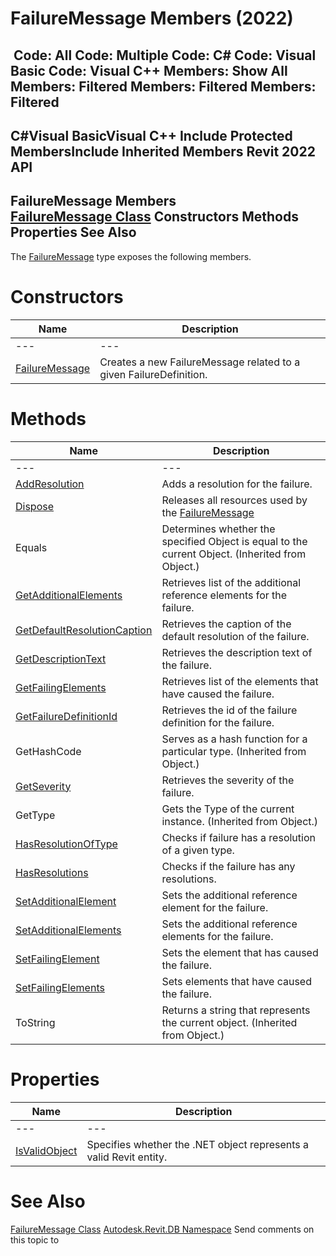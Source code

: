 # FailureMessage Members (2022)

﻿
 Code: All Code: Multiple Code: C# Code: Visual Basic Code: Visual C++  Members: Show All Members: Filtered Members: Filtered Members: Filtered   
---  
C#Visual BasicVisual C++
Include Protected MembersInclude Inherited Members
Revit 2022 API  
---  
FailureMessage Members  
[FailureMessage Class](d0795bd6-f092-90f2-5c2c-3876e616454c.md "FailureMessage Class") Constructors Methods Properties See Also  
---  
The [FailureMessage](d0795bd6-f092-90f2-5c2c-3876e616454c.md "FailureMessage Class") type exposes the following members.
# Constructors
| Name | Description |
| --- | --- |
| --- | --- | --- |
| [FailureMessage](5ae69c95-3892-a491-742e-6a8a8a91f99b.md "FailureMessage Constructor") | Creates a new FailureMessage related to a given FailureDefinition. |

# Methods
| Name | Description |
| --- | --- |
| --- | --- | --- |
| [AddResolution](b9c1a05a-80ac-6dcc-2af3-a010081d933f.md "AddResolution Method") | Adds a resolution for the failure. |
| [Dispose](963d1764-0f3a-f465-8b3b-ef5fd8328756.md "Dispose Method") | Releases all resources used by the [FailureMessage](d0795bd6-f092-90f2-5c2c-3876e616454c.md "FailureMessage Class") |
| Equals | Determines whether the specified Object is equal to the current Object. (Inherited from Object.) |
| [GetAdditionalElements](4edd9544-1db3-2829-77c3-0e92dbd2f54c.md "GetAdditionalElements Method") | Retrieves list of the additional reference elements for the failure. |
| [GetDefaultResolutionCaption](286be575-355e-e354-4629-b1d2be0b79a7.md "GetDefaultResolutionCaption Method") | Retrieves the caption of the default resolution of the failure. |
| [GetDescriptionText](129f471b-f6bf-61b4-4556-abc72f621f6c.md "GetDescriptionText Method") | Retrieves the description text of the failure. |
| [GetFailingElements](d4cb3371-7f54-d414-9e68-63c58a2da83f.md "GetFailingElements Method") | Retrieves list of the elements that have caused the failure. |
| [GetFailureDefinitionId](3e83bc2c-7f43-2e97-3df7-519bb07e7695.md "GetFailureDefinitionId Method") | Retrieves the id of the failure definition for the failure. |
| GetHashCode | Serves as a hash function for a particular type.  (Inherited from Object.) |
| [GetSeverity](e164b5f9-9b23-6cb6-c9ea-a57309aaabdf.md "GetSeverity Method") | Retrieves the severity of the failure. |
| GetType | Gets the Type of the current instance. (Inherited from Object.) |
| [HasResolutionOfType](c92a23ac-71ac-3383-f458-489b557f085e.md "HasResolutionOfType Method") | Checks if failure has a resolution of a given type. |
| [HasResolutions](a44bb0ed-46d2-c955-d6a0-294896e3448d.md "HasResolutions Method") | Checks if the failure has any resolutions. |
| [SetAdditionalElement](b823f3e9-5d3f-f92f-3f52-12c1f48d023a.md "SetAdditionalElement Method") | Sets the additional reference element for the failure. |
| [SetAdditionalElements](cb16cc40-a15b-c6fd-7d53-d897fbe82a9b.md "SetAdditionalElements Method") | Sets the additional reference elements for the failure. |
| [SetFailingElement](64ae6c54-f61a-e323-b05c-fcb993346b54.md "SetFailingElement Method") | Sets the element that has caused the failure. |
| [SetFailingElements](ded7f9de-f807-344d-9344-e8c386f2532d.md "SetFailingElements Method") | Sets elements that have caused the failure. |
| ToString | Returns a string that represents the current object. (Inherited from Object.) |

# Properties
| Name | Description |
| --- | --- |
| --- | --- | --- |
| [IsValidObject](a70c53b1-c7e2-2531-2d57-562ae3fb75a6.md "IsValidObject Property") | Specifies whether the .NET object represents a valid Revit entity. |

# See Also
[FailureMessage Class](d0795bd6-f092-90f2-5c2c-3876e616454c.md "FailureMessage Class")
[Autodesk.Revit.DB Namespace](87546ba7-461b-c646-cbb1-2cb8f5bff8b2.md "Autodesk.Revit.DB Namespace")
Send comments on this topic to 